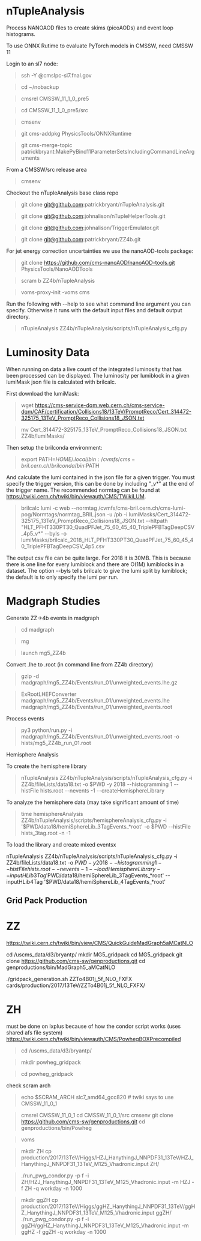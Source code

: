 # nTupleAnalysis

Process NANOAOD files to create skims (picoAODs) and event loop histograms. 

To use ONNX Rutime to evaluate PyTorch models in CMSSW, need CMSSW 11

Login to an sl7 node:

>ssh -Y <username>@cmslpc-sl7.fnal.gov
           
>cd ~/nobackup

>cmsrel CMSSW_11_1_0_pre5

>cd CMSSW_11_1_0_pre5/src

>cmsenv

>git cms-addpkg PhysicsTools/ONNXRuntime

> git cms-merge-topic patrickbryant:MakePyBind11ParameterSetsIncludingCommandLineArguments

From a CMSSW/src release area

>cmsenv

Checkout the nTupleAnalysis base class repo

>git clone git@github.com:patrickbryant/nTupleAnalysis.git

>git clone git@github.com:johnalison/nTupleHelperTools.git

>git clone git@github.com:johnalison/TriggerEmulator.git

>git clone git@github.com:patrickbryant/ZZ4b.git

For jet energy correction uncertainties we use the nanoAOD-tools package:

>git clone https://github.com/cms-nanoAOD/nanoAOD-tools.git PhysicsTools/NanoAODTools

           
>scram b ZZ4b/nTupleAnalysis

>voms-proxy-init -voms cms

Run the following with --help to see what command line argument you can specify. Otherwise it runs with the default input files and default output directory. 

>nTupleAnalysis ZZ4b/nTupleAnalysis/scripts/nTupleAnalysis_cfg.py

# Luminosity Data

When running on data a live count of the integrated luminosity that has been processed can be displayed. The luminosity per lumiblock in a given lumiMask json file is calculated with brilcalc. 

First download the lumiMask:

>wget https://cms-service-dqm.web.cern.ch/cms-service-dqm/CAF/certification/Collisions18/13TeV/PromptReco/Cert_314472-325175_13TeV_PromptReco_Collisions18_JSON.txt

>mv Cert_314472-325175_13TeV_PromptReco_Collisions18_JSON.txt ZZ4b/lumiMasks/

Then setup the brilconda environment:

>export PATH=$HOME/.local/bin:/cvmfs/cms-bril.cern.ch/brilconda/bin:$PATH

And calculate the lumi contained in the json file for a given trigger. You must specify the trigger version, this can be done by including "_v*" at the end of the trigger name. 
The recommended normtag can be found at https://twiki.cern.ch/twiki/bin/viewauth/CMS/TWikiLUM.

>brilcalc lumi -c web --normtag /cvmfs/cms-bril.cern.ch/cms-lumi-pog/Normtags/normtag_BRIL.json -u /pb -i lumiMasks/Cert_314472-325175_13TeV_PromptReco_Collisions18_JSON.txt --hltpath "HLT_PFHT330PT30_QuadPFJet_75_60_45_40_TriplePFBTagDeepCSV_4p5_v*" --byls -o lumiMasks/brilcalc_2018_HLT_PFHT330PT30_QuadPFJet_75_60_45_40_TriplePFBTagDeepCSV_4p5.csv 

The output csv file can be quite large. For 2018 it is 30MB. This is because there is one line for every lumiblock and there are O(1M) lumiblocks in a dataset. The option --byls tells brilcalc to give the lumi split by lumiblock; the default is to only specify the lumi per run. 

# Madgraph Studies

Generate ZZ->4b events in madgraph

>cd madgraph

>mg

>launch mg5_ZZ4b

Convert .lhe to .root (in command line from ZZ4b directory)

>gzip -d madgraph/mg5_ZZ4b/Events/run_01/unweighted_events.lhe.gz 

>ExRootLHEFConverter madgraph/mg5_ZZ4b/Events/run_01/unweighted_events.lhe madgraph/mg5_ZZ4b/Events/run_01/unweighted_events.root

Process events

>py3 python/run.py -i madgraph/mg5_ZZ4b/Events/run_01/unweighted_events.root -o hists/mg5_ZZ4b_run_01.root


Hemisphere Analysis

To create the hemisphere library

>nTupleAnalysis ZZ4b/nTupleAnalysis/scripts/nTupleAnalysis_cfg.py -i ZZ4b/fileLists/data18.txt  -o $PWD -y 2018  --histogramming 1 --histFile hists.root  --nevents -1  --createHemisphereLibrary

To analyze the hemisphere data (may take significant amount of time)

> time hemisphereAnalysis ZZ4b/nTupleAnalysis/scripts/hemisphereAnalysis_cfg.py -i '$PWD/data18/hemiSphereLib_3TagEvents_*root' -o $PWD --histFile hists_3tag.root  -n -1

To load the library and create mixed eventsx

nTupleAnalysis ZZ4b/nTupleAnalysis/scripts/nTupleAnalysis_cfg.py -i ZZ4b/fileLists/data18.txt  -o $PWD -y 2018  --histogramming 1 --histFile hists.root  --nevents -1 --loadHemisphereLibrary --inputHLib3Tag '$PWD/data18/hemiSphereLib_3TagEvents_*root' --inputHLib4Tag '$PWD/data18/hemiSphereLib_4TagEvents_*root'
           
           
           
## Grid Pack Production

# ZZ 
https://twiki.cern.ch/twiki/bin/view/CMS/QuickGuideMadGraph5aMCatNLO

cd /uscms_data/d3/bryantp/
mkdir MG5_gridpack
cd MG5_gridpack
git clone https://github.com/cms-sw/genproductions.git
cd genproductions/bin/MadGraph5_aMCatNLO

./gridpack_generation.sh ZZTo4B01j_5f_NLO_FXFX cards/production/2017/13TeV/ZZTo4B01j_5f_NLO_FXFX/



# ZH 
must be done on lxplus because of how the condor script works (uses shared afs file system)
https://twiki.cern.ch/twiki/bin/viewauth/CMS/PowhegBOXPrecompiled

> cd /uscms_data/d3/bryantp/

> mkdir powheg_gridpack

> cd powheg_gridpack

check scram arch
> echo $SCRAM_ARCH
slc7_amd64_gcc820 # twiki says to use CMSSW_11_0_1

> cmsrel CMSSW_11_0_1
> cd CMSSW_11_0_1/src
> cmsenv
> git clone https://github.com/cms-sw/genproductions.git
> cd genproductions/bin/Powheg

> voms

> mkdir ZH
> cp production/2017/13TeV/Higgs/HZJ_HanythingJ_NNPDF31_13TeV/HZJ_HanythingJ_NNPDF31_13TeV_M125_Vhadronic.input ZH/

> ./run_pwg_condor.py -p f -i ZH/HZJ_HanythingJ_NNPDF31_13TeV_M125_Vhadronic.input -m HZJ -f ZH -q workday -n 1000

> mkdir ggZH
> cp production/2017/13TeV/Higgs/ggHZ_HanythingJ_NNPDF31_13TeV/ggHZ_HanythingJ_NNPDF31_13TeV_M125_Vhadronic.input ggZH/
> ./run_pwg_condor.py -p f -i ggZH/ggHZ_HanythingJ_NNPDF31_13TeV_M125_Vhadronic.input -m ggHZ -f ggZH -q workday -n 1000

